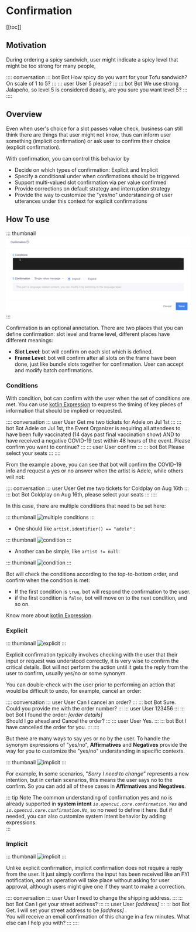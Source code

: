 # Confirmation

[[toc]]

## Motivation

During ordering a spicy sandwich, user might indicate a spicy level that might be too strong for many people, 

:::: conversation
::: bot Bot
How spicy do you want for your Tofu sandwich? On scale of 1 to 5?
:::
::: user User
5 please?
:::
::: bot Bot
We use strong Jalapeño, so level 5 is considered deadly, are you sure you want level 5?
:::
::::


## Overview
Even when user's choice for a slot passes value check, business can still think there are things that user might not know, thus can inform user something (implicit confirmation) or ask user to confirm their choice (explicit confirmation).

With confirmation, you can control this behavior by 
- Decide on which types of confirmation: Explicit and Implicit
- Specify a conditional under when confirmations should be triggered.
- Support multi-valued slot confirmation via per value confirmed
- Provide corrections on default strategy and interruption strategy
- Provide the way to customize the "yes/no" understanding of user utterances under this context for explicit confirmations


## How To use

::: thumbnail
![confirmation](/images/annotation/confirmation/confirmation.png)
:::

Confirmation is an optional annotation. There are two places that you can define confirmation: slot level and frame level, different places have different meanings:
- **Slot Level**: bot will confirm on each slot which is defined. 
- **Frame Level**: bot will confirm after all slots on the frame have been done, just like bundle slots together for confirmation. User can accept and modify batch confirmations. 

### Conditions

With condition, bot can confirm with the user when the set of conditions are met. You can use [kotlin Expression](kotlinexpression.md) to express the timing of key pieces of information that should be implied or requested.

:::: conversation
::: user User
Get me two tickets for Adele on Jul 1st
:::
::: bot Bot
Adele on Jul 1st, the Event Organizer is requiring all attendees to have been fully vaccinated (14 days past final vaccination show) AND to have received a negative COVID-19 test within 48 hours of the event. Please confirm you want to continue?
:::
::: user User
confirm
:::
::: bot Bot
Please select your seats
:::
::::

From the example above, you can see that bot will confirm the COVID-19 info and request a yes or no answer when the artist is Adele, while others will not: 

:::: conversation
::: user User
Get me two tickets for Coldplay on Aug 16th
:::
::: bot Bot
Coldplay on Aug 16th, please select your seats
:::
::::

In this case, there are multiple conditions that need to be set here:

::: thumbnail
![multiple conditions](/images/annotation/confirmation/confirmation_table.png)
:::
 
- One should like `artist.identifier() == "adele"` :

::: thumbnail
![condition](/images/annotation/confirmation/condition_1.png)
:::

- Another can be simple, like `artist != null`:

::: thumbnail
![condition](/images/annotation/confirmation/condition_2.png)
:::

Bot will check the conditions according to the top-to-bottom order, and confirm when the condition is met:  
- If the first condition is `true`, bot will respond the confirmation to the user.
- if the first condition is `false`, bot will move on to the next condition, and so on.

Know more about [kotlin Expression](kotlinexpression.md).


### Explicit 

::: thumbnail
![explicit](/images/annotation/confirmation/confirmation_condition_explicit.png)
:::

Explicit confirmation typically involves checking with the user that their input or request was understood correctly, it is very wise to confirm the critical details. Bot will not perform the action until it gets the reply from the user to confirm, usually yes/no or some synonym.

You can double-check with the user prior to performing an action that would be difficult to undo, for example, cancel an order: 

:::: conversation
::: user User
Can I cancel an order?
:::
::: bot Bot
Sure. Could you provide me with the order number?
:::
::: user User
123456
:::
::: bot Bot
I found the order: *[order details]* <br>Should I go ahead and Cancel the order?
:::
::: user User
Yes.
:::
::: bot Bot
I have cancelled the order for you. 
:::
::::

But there are many ways to say yes or no by the user. To handle the synonym expressions of "yes/no", **Affirmatives** and **Negatives** provide the way for you to customize the "yes/no" understanding in specific contexts. 

::: thumbnail
![implicit](/images/annotation/confirmation/confirmation_expression.png)
:::

For example, In some scenarios, "*Sorry I need to change*" represents a new intention, but in certain scenarios, this means the user says no to the confirm. So you can add all of these cases in **Affirmatives** and **Negatives**. 

::: tip Note
The common understanding of confirmation yes and no is already supported in **system intent** *`io.opencui.core.confirmation.Yes`* and *`io.opencui.core.confirmation.No`*, so no need to define it here. But if needed, you can also customize system intent behavior by adding expressions.  
:::

### Implicit

::: thumbnail
![implicit](/images/annotation/confirmation/confirmation_condition_implicit.png)
:::

Unlike explicit confirmation, implicit confirmation does not require a reply from the user. It just simply confirms the input has been received like an FYI notification, and an operation will take place without asking for user approval, although users might give one if they want to make a correction. 

:::: conversation
::: user User
I need to change the shipping address.
:::
::: bot Bot
Can I get your street address?
:::
::: user User
*[address]*
:::
::: bot Bot
Get. I will set your street address to be *[address]* . <br>You will receive an email confirmation of this change in a few minutes. What else can I help you with?
:::
::::

